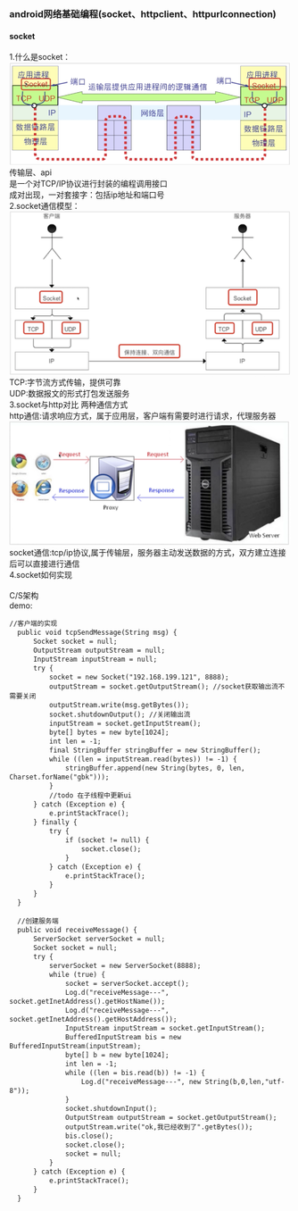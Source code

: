 ### android网络基础编程(socket、httpclient、httpurlconnection)

#### socket
1.什么是socket：
  ![](img/socket1.png)
  传输层、api<br>
  是一个对TCP/IP协议进行封装的编程调用接口 <br>
  成对出现，一对套接字：包括ip地址和端口号<br>
2.socket通信模型：<br>
  ![](img/socket通信模型.png)  
  TCP:字节流方式传输，提供可靠<br>
  UDP:数据报文的形式打包发送服务<br>
3.socket与http对比 两种通信方式<br>
  http通信:请求响应方式，属于应用层，客户端有需要时进行请求，代理服务器<br>
  ![](img/http通信方式.png)
  socket通信:tcp/ip协议,属于传输层，服务器主动发送数据的方式，双方建立连接后可以直接进行通信<br>
4.socket如何实现<br>  
  C/S架构<br>
  demo:<br>
  
  ```
  //客户端的实现
    public void tcpSendMessage(String msg) {
        Socket socket = null;
        OutputStream outputStream = null;
        InputStream inputStream = null;
        try {
            socket = new Socket("192.168.199.121", 8888);
            outputStream = socket.getOutputStream(); //socket获取输出流不需要关闭
            outputStream.write(msg.getBytes());
            socket.shutdownOutput(); //关闭输出流
            inputStream = socket.getInputStream();
            byte[] bytes = new byte[1024];
            int len = -1;
            final StringBuffer stringBuffer = new StringBuffer();
            while ((len = inputStream.read(bytes)) != -1) {
                stringBuffer.append(new String(bytes, 0, len, Charset.forName("gbk")));
            }
            //todo 在子线程中更新ui
        } catch (Exception e) {
            e.printStackTrace();
        } finally {
            try {
                if (socket != null) {
                    socket.close();
                }
            } catch (Exception e) {
                e.printStackTrace();
            }
        }
    }

    //创建服务端
    public void receiveMessage() {
        ServerSocket serverSocket = null;
        Socket socket = null;
        try {
            serverSocket = new ServerSocket(8888);
            while (true) {
                socket = serverSocket.accept();
                Log.d("receiveMessage---", socket.getInetAddress().getHostName());
                Log.d("receiveMessage---", socket.getInetAddress().getHostAddress());
                InputStream inputStream = socket.getInputStream();
                BufferedInputStream bis = new BufferedInputStream(inputStream);
                byte[] b = new byte[1024];
                int len = -1;
                while ((len = bis.read(b)) != -1) {
                    Log.d("receiveMessage---", new String(b,0,len,"utf-8"));
                }
                socket.shutdownInput();
                OutputStream outputStream = socket.getOutputStream();
                outputStream.write("ok,我已经收到了".getBytes());
                bis.close();
                socket.close();
                socket = null;
            }
        } catch (Exception e) {
            e.printStackTrace();
        }
    }
  ```
  